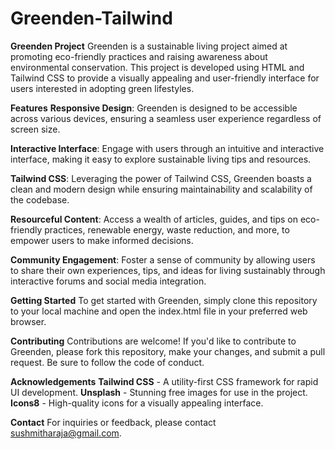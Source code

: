 # Greenden-Tailwind
**Greenden Project**
Greenden is a sustainable living project aimed at promoting eco-friendly practices and raising awareness about environmental conservation. This project is developed using HTML and Tailwind CSS to provide a visually appealing and user-friendly interface for users interested in adopting green lifestyles.

**Features**
**Responsive Design**: Greenden is designed to be accessible across various devices, ensuring a seamless user experience regardless of screen size.

**Interactive Interface**: Engage with users through an intuitive and interactive interface, making it easy to explore sustainable living tips and resources.

**Tailwind CSS**: Leveraging the power of Tailwind CSS, Greenden boasts a clean and modern design while ensuring maintainability and scalability of the codebase.

**Resourceful Content**: Access a wealth of articles, guides, and tips on eco-friendly practices, renewable energy, waste reduction, and more, to empower users to make informed decisions.

**Community Engagement**: Foster a sense of community by allowing users to share their own experiences, tips, and ideas for living sustainably through interactive forums and social media integration.

**Getting Started**
To get started with Greenden, simply clone this repository to your local machine and open the index.html file in your preferred web browser.

**Contributing**
Contributions are welcome! If you'd like to contribute to Greenden, please fork this repository, make your changes, and submit a pull request. Be sure to follow the code of conduct.

**Acknowledgements**
**Tailwind CSS** - A utility-first CSS framework for rapid UI development.
**Unsplash** - Stunning free images for use in the project.
**Icons8** - High-quality icons for a visually appealing interface.

**Contact**
For inquiries or feedback, please contact sushmitharaja@gmail.com.
